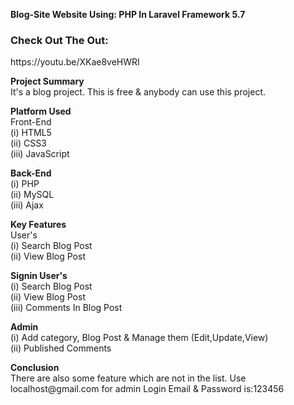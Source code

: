 <p><b>Blog-Site Website  Using: PHP In Laravel Framework 5.7 </b></p>
<h3>Check Out The Out: </h3>https://youtu.be/XKae8veHWRI
<p><b>Project Summary</b><br />
It's a blog project. This is free &amp; anybody can use this project.</p>

<p><b>Platform Used</b><br />
Front-End<br />
(i) HTML5 <br />
(ii) CSS3 <br />
(iii) JavaScript </p>

<p><b>Back-End</b><br />
(i) PHP <br />
(ii) MySQL <br />
(iii) Ajax </p>

<p><b>Key Features</b><br />
User's<br />
(i) Search Blog Post <br />
(ii) View Blog Post </p>

<p><b>Signin User's</b><br />
(i) Search Blog Post <br />
(ii) View Blog Post <br />
(iii) Comments In Blog Post </p>

<p><b>
Admin</b><br />
(i) Add category, Blog Post &amp; Manage them (Edit,Update,View)<br />
(ii) Published Comments </p>

<p><b>Conclusion</b><br />
There are also some feature which are not in the list. Use localhost@gmail.com for admin Login Email &amp; Password is:123456<br />
</p>
